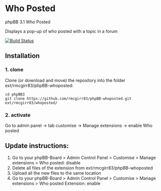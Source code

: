 Who Posted
===============

phpBB 3.1 Who Posted

Displays a pop-up of who posted with a topic in a forum

[![Build Status](https://travis-ci.org/rmcgirr83/phpBB-whoposted.svg?branch=master)](https://travis-ci.org/rmcgirr83/phpBB-whoposted)

## Installation

### 1. clone
Clone (or download and move) the repository into the folder ext/rmcgirr83/phpBB-whoposted:

```
cd phpBB3
git clone https://github.com/rmcgirr83/phpBB-whoposted.git ext/rmcgirr83/whoposted/
```

### 2. activate
Go to admin panel -> tab customise -> Manage extensions -> enable Who posted


## Update instructions:
1. Go to your phpBB-Board > Admin Control Panel > Customise > Manage extensions > Who posted: disable
2. Delete all files of the extension from ext/rmcgirr83/phpBB-whoposted
3. Upload all the new files to the same location
4. Go to your phpBB-Board > Admin Control Panel > Customise > Manage extensions > Who posted Extension: enable